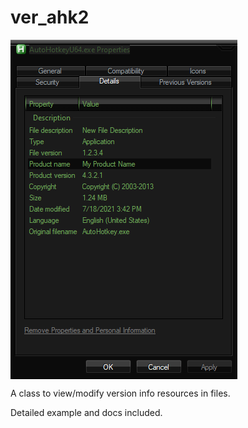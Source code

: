 # ver_ahk2
<img src="images/file_props_example.png" align="top"/>

A class to view/modify version info resources in files.

Detailed example and docs included.